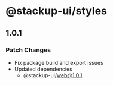 # @stackup-ui/styles

## 1.0.1

### Patch Changes

- Fix package build and export issues
- Updated dependencies
  - @stackup-ui/web@1.0.1
